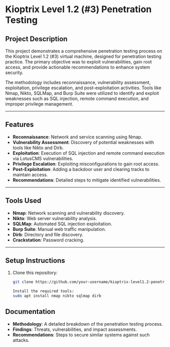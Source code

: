 # Kioptrix Level 1.2 (#3) Penetration Testing

## Project Description
This project demonstrates a comprehensive penetration testing process on the Kioptrix Level 1.2 (#3) virtual machine, designed for penetration testing practice. The primary objective was to exploit vulnerabilities, gain root access, and provide actionable recommendations to enhance system security.

The methodology includes reconnaissance, vulnerability assessment, exploitation, privilege escalation, and post-exploitation activities. Tools like Nmap, Nikto, SQLMap, and Burp Suite were utilized to identify and exploit weaknesses such as SQL injection, remote command execution, and improper privilege management.

---

## Features
- **Reconnaissance**: Network and service scanning using Nmap.
- **Vulnerability Assessment**: Discovery of potential weaknesses with tools like Nikto and Dirb.
- **Exploitation**: Execution of SQL injection and remote command execution via LotusCMS vulnerabilities.
- **Privilege Escalation**: Exploiting misconfigurations to gain root access.
- **Post-Exploitation**: Adding a backdoor user and clearing tracks to maintain access.
- **Recommendations**: Detailed steps to mitigate identified vulnerabilities.

---

## Tools Used
- **Nmap**: Network scanning and vulnerability discovery.
- **Nikto**: Web server vulnerability analysis.
- **SQLMap**: Automated SQL injection exploitation.
- **Burp Suite**: Manual web traffic manipulation.
- **Dirb**: Directory and file discovery.
- **Crackstation**: Password cracking.

---

## Setup Instructions

1. Clone this repository:
   ```bash
   git clone https://github.com/your-username/kioptrix-level1.2-penetration-testing.git
   
   Install the required tools:
   sudo apt install nmap nikto sqlmap dirb

## Documentation 
- **Methodology**: A detailed breakdown of the penetration testing process.
- **Findings**: Threats, vulnerabilities, and impact assessments.
- **Recommendations**: Steps to secure similar systems against such attacks.




